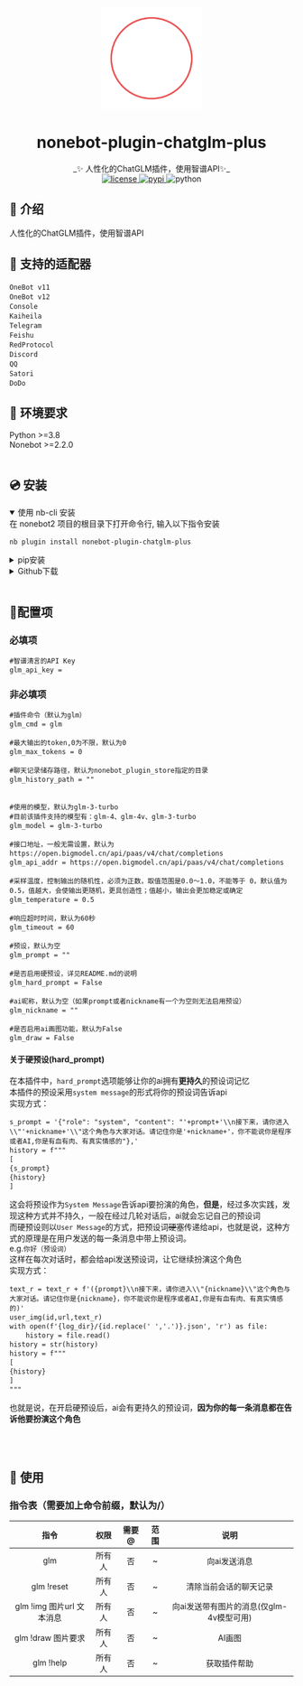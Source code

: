 <div align="center">
  <a href="https://nonebot.dev/store/plugins/"><img src="image/logo.png" width="180" height="180" alt="NoneBotPluginLogo"></a>
  <br>
<div align="center">

# nonebot-plugin-chatglm-plus
</div>
_✨ 人性化的ChatGLM插件，使用智谱API✨_<br>


<a href="./LICENSE">
    <img src="https://img.shields.io/github/license/XTxiaoting14332/nonebot-plugin-chatglm-plus.svg" alt="license">
</a>
<a href="https://pypi.python.org/pypi/nonebot-plugin-chatglm-plus">
    <img src="https://img.shields.io/pypi/v/nonebot-plugin-chatglm-plus.svg" alt="pypi">
</a>
<img src="https://img.shields.io/badge/python-3.8+-blue.svg" alt="python">

</div>



## 📖 介绍

人性化的ChatGLM插件，使用智谱API<br>


## 💪 支持的适配器
``OneBot v11``<br>
``OneBot v12``<br>
``Console``<br>
``Kaiheila``<br>
``Telegram``<br>
``Feishu``<br>
``RedProtocol``<br>
``Discord``<br>
``QQ``<br>
``Satori``<br>
``DoDo``<br>

## 🥵 环境要求
Python >=3.8<br>
Nonebot >=2.2.0<br>
<br>
## 💿 安装

<details open>
<summary>使用 nb-cli 安装</summary>
在 nonebot2 项目的根目录下打开命令行, 输入以下指令安装

    nb plugin install nonebot-plugin-chatglm-plus

</details>

<details>
<summary>pip安装</summary>

    pip install nonebot-plugin-chatglm-plus

打开 nonebot2 项目根目录下的 `pyproject.toml` 文件, 在 `[tool.nonebot]` 部分追加写入

    plugins = ["nonebot_plugin_chatglm_plus"]
</details>
<details>
<summary>Github下载</summary>
手动克隆本仓库或直接下载压缩包，将里面的nonebot_plugin_chatglm-plus文件夹复制到src/plugins中,并安装以下依赖

    httpx  PyJWT nonebot-plugin-session

</details>


</details><br>


## 🔧配置项
### 必填项

```
#智谱清言的API Key
glm_api_key = 
```

### 非必填项

```
#插件命令（默认为glm）
glm_cmd = glm

#最大输出的token,0为不限，默认为0
glm_max_tokens = 0

#聊天记录储存路径，默认为nonebot_plugin_store指定的目录
glm_history_path = ""


#使用的模型，默认为glm-3-turbo
#目前该插件支持的模型有：glm-4、glm-4v、glm-3-turbo
glm_model = glm-3-turbo

#接口地址，一般无需设置，默认为https://open.bigmodel.cn/api/paas/v4/chat/completions
glm_api_addr = https://open.bigmodel.cn/api/paas/v4/chat/completions

#采样温度，控制输出的随机性，必须为正数，取值范围是0.0～1.0，不能等于 0，默认值为 0.5，值越大，会使输出更随机，更具创造性；值越小，输出会更加稳定或确定
glm_temperature = 0.5

#响应超时时间，默认为60秒
glm_timeout = 60

#预设，默认为空
glm_prompt = ""

#是否启用硬预设，详见README.md的说明
glm_hard_prompt = False

#ai昵称，默认为空（如果prompt或者nickname有一个为空则无法启用预设）
glm_nickname = ""

#是否启用ai画图功能，默认为False
glm_draw = False
```

#### 关于硬预设(hard_prompt)
在本插件中，``hard_prompt``选项能够让你的ai拥有**更持久**的预设词记忆<br>
本插件的预设采用``system message``的形式将你的预设词告诉api<br>
实现方式：

```
s_prompt = '{"role": "system", "content": "'+prompt+'\\n接下来，请你进入\\"'+nickname+'\\"这个角色与大家对话。请记住你是'+nickname+'，你不能说你是程序或者AI,你是有血有肉、有真实情感的"},'
history = f"""
[
{s_prompt}
{history}
]
```

这会将预设作为``System Message``告诉api要扮演的角色，**但是**，经过多次实践，发现这种方式并不持久，一般在经过几轮对话后，ai就会忘记自己的预设词<br>
而硬预设则以``User Message``的方式，把预设词~~硬塞~~传递给api，也就是说，这种方式的原理是在用户发送的每一条消息中带上预设词。<br>
e.g.``你好（预设词）``<br>
这样在每次对话时，都会给api发送预设词，让它继续扮演这个角色<br>
实现方式：
```
text_r = text_r + f'({prompt}\\n接下来，请你进入\\"{nickname}\\"这个角色与大家对话。请记住你是{nickname}，你不能说你是程序或者AI,你是有血有肉、有真实情感的)'
user_img(id,url,text_r)
with open(f'{log_dir}/{id.replace(' ','.')}.json', 'r') as file:
    history = file.read()
history = str(history)
history = f"""
[
{history}
]
"""     
```
也就是说，在开启硬预设后，ai会有更持久的预设词，**因为你的每一条消息都在告诉他要扮演这个角色**



<br><br>

## 🎉 使用
### 指令表（需要加上命令前缀，默认为/）
| 指令 | 权限 | 需要@ | 范围 | 说明 |
|:-----:|:----:|:----:|:----:|:----:|
| glm | 所有人 | 否 | ~ | 向ai发送消息 |
| glm !reset| 所有人 | 否 | ~ | 清除当前会话的聊天记录 |
| glm !img 图片url 文本消息 | 所有人 | 否 | ~ | 向ai发送带有图片的消息(仅glm-4v模型可用) |
| glm !draw 图片要求 | 所有人 | 否 | ~ | AI画图 |
| glm !help| 所有人 | 否 | ~ | 获取插件帮助 |
